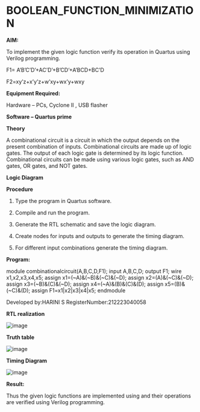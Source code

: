 # BOOLEAN_FUNCTION_MINIMIZATION

**AIM:**

To implement the given logic function verify its operation in Quartus using Verilog programming.

F1= A’B’C’D’+AC’D’+B’CD’+A’BCD+BC’D 

F2=xy’z+x’y’z+w’xy+wx’y+wxy

**Equipment Required:**

Hardware – PCs, Cyclone II , USB flasher

**Software – Quartus prime**

**Theory**

A combinational circuit is a circuit in which the output depends on the present combination of inputs. Combinational circuits are made up of logic gates. The output of each logic gate is determined by its logic function. Combinational circuits can be made using various logic gates, such as AND gates, OR gates, and NOT gates.

**Logic Diagram**

**Procedure**

1.	Type the program in Quartus software.

2.	Compile and run the program.

3.	Generate the RTL schematic and save the logic diagram.

4.	Create nodes for inputs and outputs to generate the timing diagram.

5.	For different input combinations generate the timing diagram.


**Program:**

module combinationalcircuit(A,B,C,D,F1);
input A,B,C,D;
output F1;
wire x1,x2,x3,x4,x5;
assign x1=(~A)&(~B)&(~C)&(~D);
assign x2=(A)&(~C)&(~D);
assign x3=(~B)&(C)&(~D);
assign x4=(~A)&(B)&(C)&(D);
assign x5=(B)&(~C)&(D);
assign F1=x1|x2|x3|x4|x5;
endmodule

Developed by:HARINI S RegisterNumber:212223040058

**RTL realization**

![image](https://github.com/harinisaravanan10/BOOLEAN_FUNCTION_MINIMIZATION/assets/149035598/2d092898-31f8-4a82-babf-eb644f3701cf)


**Truth table**

![image](https://github.com/harinisaravanan10/BOOLEAN_FUNCTION_MINIMIZATION/assets/149035598/fa5fb2d5-128a-46b9-a392-727d8baf65b9)


**Timing Diagram**

![image](https://github.com/harinisaravanan10/BOOLEAN_FUNCTION_MINIMIZATION/assets/149035598/4e93e10d-014b-4a96-87ef-846b5b57ce5f)


**Result:**

Thus the given logic functions are implemented using and their operations are verified using Verilog programming.
